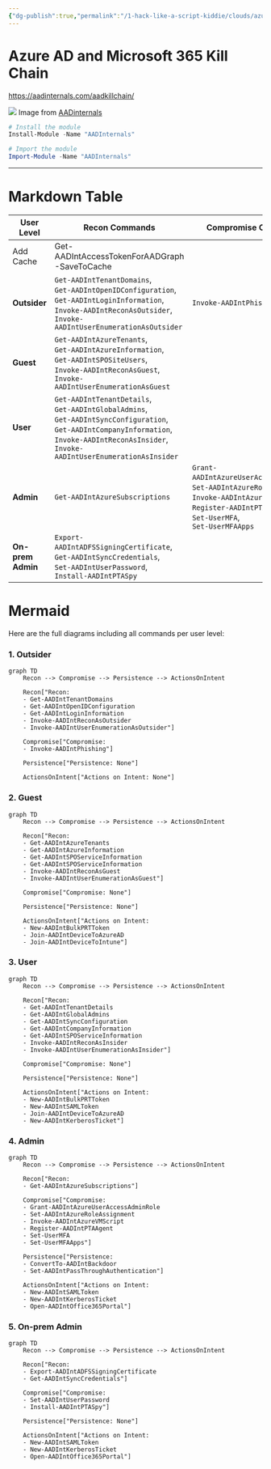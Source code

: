```yaml
---
{"dg-publish":true,"permalink":"/1-hack-like-a-script-kiddie/clouds/azure/tool-aad-internal/","noteIcon":"","created":"2025-04-15T14:11:19.596-04:00"}
---
```






# Azure AD and Microsoft 365 Kill Chain
https://aadinternals.com/aadkillchain/

![](https://i.imgur.com/7LtXHwA.png)
Image from [AADinternals](https://aadinternals.com/aadkillchain/)

```powershell
# Install the module
Install-Module -Name "AADInternals"

# Import the module
Import-Module -Name "AADInternals"
```

---

# Markdown Table

| User Level        | Recon Commands                                                                                                                                                                                                 | Compromise Commands                                                                                                                                                                    | Persistence Commands                                                  | Actions on Intent Commands                                                                  |
| ----------------- | -------------------------------------------------------------------------------------------------------------------------------------------------------------------------------------------------------------- | -------------------------------------------------------------------------------------------------------------------------------------------------------------------------------------- | --------------------------------------------------------------------- | ------------------------------------------------------------------------------------------- |
| Add Cache         | Get-AADIntAccessTokenForAADGraph  -SaveToCache<br>                                                                                                                                                             |                                                                                                                                                                                        |                                                                       |                                                                                             |
| **Outsider**      | `Get-AADIntTenantDomains`,<br>`Get-AADIntOpenIDConfiguration`, <br>`Get-AADIntLoginInformation`, <br>`Invoke-AADIntReconAsOutsider`,<br> `Invoke-AADIntUserEnumerationAsOutsider`                              | `Invoke-AADIntPhishing`                                                                                                                                                                |                                                                       |                                                                                             |
| **Guest**         | `Get-AADIntAzureTenants`,<br> `Get-AADIntAzureInformation`,<br> `Get-AADIntSPOSiteUsers`,<br> `Invoke-AADIntReconAsGuest`,<br> `Invoke-AADIntUserEnumerationAsGuest`                                           |                                                                                                                                                                                        |                                                                       | `New-AADIntBulkPRTToken`,<br> `Join-AADIntDeviceToAzureAD`, <br>`Join-AADIntDeviceToIntune` |
| **User**          | `Get-AADIntTenantDetails`,<br> `Get-AADIntGlobalAdmins`,<br> `Get-AADIntSyncConfiguration`,<br> `Get-AADIntCompanyInformation`, <br>`Invoke-AADIntReconAsInsider`, <br>`Invoke-AADIntUserEnumerationAsInsider` |                                                                                                                                                                                        |                                                                       | `New-AADIntSAMLToken`, <br>`New-AADIntKerberosTicket`,<br> `Open-AADIntOffice365Portal`     |
| **Admin**         | `Get-AADIntAzureSubscriptions`                                                                                                                                                                                 | `Grant-AADIntAzureUserAccessAdminRole`, <br>`Set-AADIntAzureRoleAssignment`, <br>`Invoke-AADIntAzureVMScript`, <br>`Register-AADIntPTAAgent`, <br>`Set-UserMFA`,<br> `Set-UserMFAApps` | `ConvertTo-AADIntBackdoor`,<br> `Set-AADIntPassThroughAuthentication` | `New-AADIntSAMLToken`, <br>`New-AADIntKerberosTicket`, <br>`Open-AADIntOffice365Portal`     |
| **On-prem Admin** | `Export-AADIntADFSSigningCertificate`, <br>`Get-AADIntSyncCredentials`, <br>`Set-AADIntUserPassword`, <br>`Install-AADIntPTASpy`                                                                               |                                                                                                                                                                                        |                                                                       | `New-AADIntSAMLToken`, <br>`New-AADIntKerberosTicket`, <br>`Open-AADIntOffice365Portal`     |


# Mermaid
Here are the full diagrams including all commands per user level:

### 1. Outsider

```mermaid
graph TD
    Recon --> Compromise --> Persistence --> ActionsOnIntent

    Recon["Recon: 
    - Get-AADIntTenantDomains
    - Get-AADIntOpenIDConfiguration
    - Get-AADIntLoginInformation
    - Invoke-AADIntReconAsOutsider
    - Invoke-AADIntUserEnumerationAsOutsider"]

    Compromise["Compromise: 
    - Invoke-AADIntPhishing"]

    Persistence["Persistence: None"]

    ActionsOnIntent["Actions on Intent: None"]
```

### 2. Guest

```mermaid
graph TD
    Recon --> Compromise --> Persistence --> ActionsOnIntent

    Recon["Recon: 
    - Get-AADIntAzureTenants
    - Get-AADIntAzureInformation
    - Get-AADIntSPOServiceInformation
    - Get-AADIntSPOServiceInformation
    - Invoke-AADIntReconAsGuest
    - Invoke-AADIntUserEnumerationAsGuest"]

    Compromise["Compromise: None"]

    Persistence["Persistence: None"]

    ActionsOnIntent["Actions on Intent:
    - New-AADIntBulkPRTToken
    - Join-AADIntDeviceToAzureAD
    - Join-AADIntDeviceToIntune"]
```

### 3. User

```mermaid
graph TD
    Recon --> Compromise --> Persistence --> ActionsOnIntent

    Recon["Recon: 
    - Get-AADIntTenantDetails
    - Get-AADIntGlobalAdmins
    - Get-AADIntSyncConfiguration
    - Get-AADIntCompanyInformation
    - Get-AADIntSPOServiceInformation
    - Invoke-AADIntReconAsInsider
    - Invoke-AADIntUserEnumerationAsInsider"]

    Compromise["Compromise: None"]

    Persistence["Persistence: None"]

    ActionsOnIntent["Actions on Intent:
    - New-AADIntBulkPRTToken
    - New-AADIntSAMLToken
    - Join-AADIntDeviceToAzureAD
    - New-AADIntKerberosTicket"]
```

### 4. Admin

```mermaid
graph TD
    Recon --> Compromise --> Persistence --> ActionsOnIntent

    Recon["Recon: 
    - Get-AADIntAzureSubscriptions"]

    Compromise["Compromise:
    - Grant-AADIntAzureUserAccessAdminRole
    - Set-AADIntAzureRoleAssignment
    - Invoke-AADIntAzureVMScript
    - Register-AADIntPTAAgent
    - Set-UserMFA
    - Set-UserMFAApps"]

    Persistence["Persistence:
    - ConvertTo-AADIntBackdoor
    - Set-AADIntPassThroughAuthentication"]

    ActionsOnIntent["Actions on Intent:
    - New-AADIntSAMLToken
    - New-AADIntKerberosTicket
    - Open-AADIntOffice365Portal"]
```

### 5. On-prem Admin

```mermaid
graph TD
    Recon --> Compromise --> Persistence --> ActionsOnIntent

    Recon["Recon: 
    - Export-AADIntADFSSigningCertificate
    - Get-AADIntSyncCredentials"]

    Compromise["Compromise: 
    - Set-AADIntUserPassword
    - Install-AADIntPTASpy"]

    Persistence["Persistence: None"]

    ActionsOnIntent["Actions on Intent:
    - New-AADIntSAMLToken
    - New-AADIntKerberosTicket
    - Open-AADIntOffice365Portal"]
```
